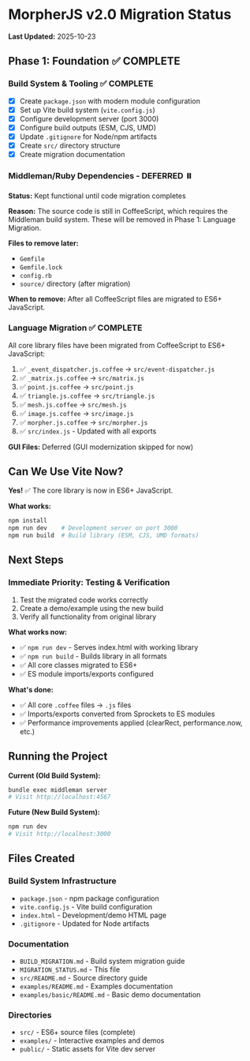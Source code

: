 # MorpherJS v2.0 Migration Status

**Last Updated:** 2025-10-23

## Phase 1: Foundation ✅ COMPLETE

### Build System & Tooling ✅ COMPLETE

- [x] Create `package.json` with modern module configuration
- [x] Set up Vite build system (`vite.config.js`)
- [x] Configure development server (port 3000)
- [x] Configure build outputs (ESM, CJS, UMD)
- [x] Update `.gitignore` for Node/npm artifacts
- [x] Create `src/` directory structure
- [x] Create migration documentation

### Middleman/Ruby Dependencies - DEFERRED ⏸️

**Status:** Kept functional until code migration completes

**Reason:** The source code is still in CoffeeScript, which requires the Middleman build system. These will be removed in Phase 1: Language Migration.

**Files to remove later:**
- `Gemfile`
- `Gemfile.lock`
- `config.rb`
- `source/` directory (after migration)

**When to remove:** After all CoffeeScript files are migrated to ES6+ JavaScript.

### Language Migration ✅ COMPLETE

All core library files have been migrated from CoffeeScript to ES6+ JavaScript:

1. ✅ `_event_dispatcher.js.coffee` → `src/event-dispatcher.js`
2. ✅ `_matrix.js.coffee` → `src/matrix.js`
3. ✅ `point.js.coffee` → `src/point.js`
4. ✅ `triangle.js.coffee` → `src/triangle.js`
5. ✅ `mesh.js.coffee` → `src/mesh.js`
6. ✅ `image.js.coffee` → `src/image.js`
7. ✅ `morpher.js.coffee` → `src/morpher.js`
8. ✅ `src/index.js` - Updated with all exports

**GUI Files:** Deferred (GUI modernization skipped for now)

## Can We Use Vite Now?

**Yes!** ✅ The core library is now in ES6+ JavaScript.

**What works:**
```bash
npm install
npm run dev    # Development server on port 3000
npm run build  # Build library (ESM, CJS, UMD formats)
```

## Next Steps

### Immediate Priority: Testing & Verification

1. Test the migrated code works correctly
2. Create a demo/example using the new build
3. Verify all functionality from original library

**What works now:**
- ✅ `npm run dev` - Serves index.html with working library
- ✅ `npm run build` - Builds library in all formats
- ✅ All core classes migrated to ES6+
- ✅ ES module imports/exports configured

**What's done:**
- ✅ All core `.coffee` files → `.js` files
- ✅ Imports/exports converted from Sprockets to ES modules
- ✅ Performance improvements applied (clearRect, performance.now, etc.)

## Running the Project

**Current (Old Build System):**
```bash
bundle exec middleman server
# Visit http://localhost:4567
```

**Future (New Build System):**
```bash
npm run dev
# Visit http://localhost:3000
```

## Files Created

### Build System Infrastructure
- `package.json` - npm package configuration
- `vite.config.js` - Vite build configuration
- `index.html` - Development/demo HTML page
- `.gitignore` - Updated for Node artifacts

### Documentation
- `BUILD_MIGRATION.md` - Build system migration guide
- `MIGRATION_STATUS.md` - This file
- `src/README.md` - Source directory guide
- `examples/README.md` - Examples documentation
- `examples/basic/README.md` - Basic demo documentation

### Directories
- `src/` - ES6+ source files (complete)
- `examples/` - Interactive examples and demos
- `public/` - Static assets for Vite dev server
